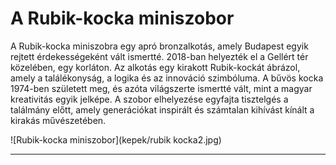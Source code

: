 # A Rubik-kocka miniszobor

A Rubik-kocka miniszobra egy apró bronzalkotás, amely Budapest egyik rejtett érdekességeként vált ismertté. 2018-ban helyezték el a Gellért tér közelében, egy korláton. Az alkotás egy kirakott Rubik-kockát ábrázol, amely a találékonyság, a logika és az innováció szimbóluma. A bűvös kocka 1974-ben született meg, és azóta világszerte ismertté vált, mint a magyar kreativitás egyik jelképe. A szobor elhelyezése egyfajta tisztelgés a találmány előtt, amely generációkat inspirált és számtalan kihívást kínált a kirakás művészetében.

![Rubik-kocka miniszobor](kepek/rubik kocka2.jpg)

---
